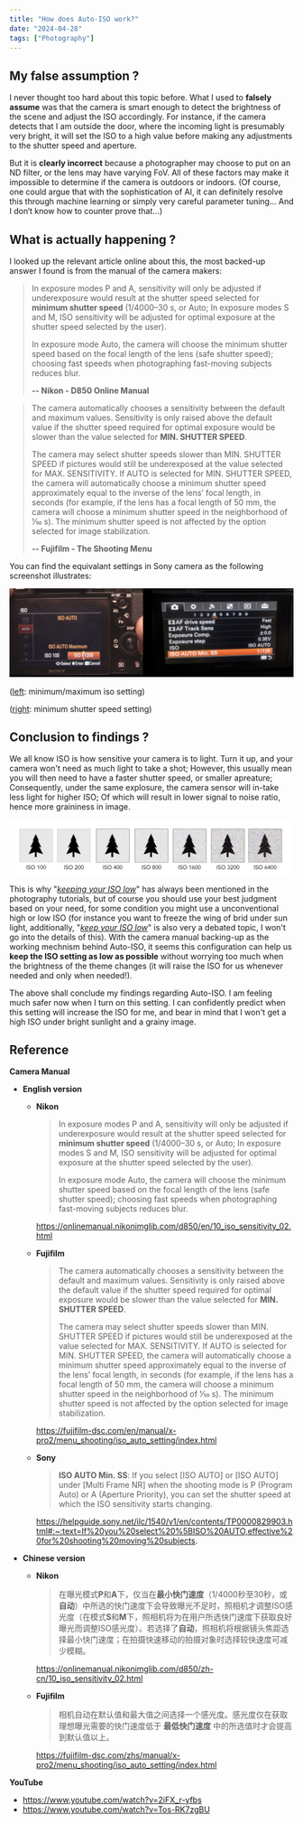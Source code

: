 ```yaml
---
title: "How does Auto-ISO work?"
date: "2024-04-28"
tags: ["Photography"]
---
```








## My false assumption ?

I never thought too hard about this topic before. What I used to **falsely assume** was that the camera is smart enough to detect the brightness of the scene and adjust the ISO accordingly. For instance, if the camera detects that I am outside the door, where the incoming light is presumably very bright, it will set the ISO to a high value before making any adjustments to the shutter speed and aperture.

But it is **clearly incorrect** because a photographer may choose to put on an ND filter, or the lens may have varying FoV. All of these factors may make it impossible to determine if the camera is outdoors or indoors. (Of course, one could argue that with the sophistication of AI, it can definitely resolve this through machine learning or simply very careful parameter tuning... And I don‘t know how to counter prove that...)







## What is actually happening ?

I looked up the relevant article online about this, the most backed-up answer I found is from the manual of the camera makers:

>   In exposure modes P and A, sensitivity will only be adjusted if underexposure would result at the shutter speed selected for **minimum shutter speed** (1/4000–30 s, or Auto; In exposure modes S and M, ISO sensitivity will be adjusted for optimal exposure at the shutter speed selected by the user).
>
>   In exposure mode Auto, the camera will choose the minimum shutter speed based on the focal length of the lens (safe shutter speed); choosing fast speeds when photographing fast-moving subjects reduces blur.
>
>   **-- Nikon - D850 Online Manual**

>   The camera automatically chooses a sensitivity between the default and maximum values. Sensitivity is only raised above the default value if the shutter speed required for optimal exposure would be slower than the value selected for **MIN. SHUTTER SPEED**.
>
>   The camera may select shutter speeds slower than MIN. SHUTTER SPEED if pictures would still be underexposed at the value selected for MAX. SENSITIVITY. If AUTO is selected for MIN. SHUTTER SPEED, the camera will automatically choose a minimum shutter speed approximately equal to the inverse of the lens’ focal length, in seconds (for example, if the lens has a focal length of 50 mm, the camera will choose a minimum shutter speed in the neighborhood of 1⁄50 s). The minimum shutter speed is not affected by the option selected for image stabilization.
>
>   **-- Fujifilm - The Shooting Menu**

You can find the equivalant settings in Sony camera as the following screenshot illustrates:

![2024-04-29T091625](2024-04-29T091625.jpg)

(<u>left</u>: minimum/maximum iso setting)

(<u>right</u>: minimum shutter speed setting)







## Conclusion to findings ?

We all know ISO is how sensitive your camera is to light. Turn it up, and your camera won't need as much light to take a shot; However, this usually mean you will then need to have a faster shutter speed, or smaller apreature; Consequently, under the same explosure, the camera sensor will in-take less light for higher ISO; Of which will result in lower signal to noise ratio, hence more graininess in image.

![2024-04-29T090713](2024-04-29T090713.jpg)

This is why "*<u>keeping your ISO low</u>*" has always been mentioned in the photography tutorials, but of course you should use your best judgment based on your need, for some condition you might use a unconventional high or low ISO (for instance you want to freeze the wing of brid under sun light, additionally, "*<u>keep your ISO low</u>*" is also very a debated topic, I won't go into the details of this). With the camera manual backing-up as the working mechnism behind Auto-ISO, it seems this configuration can help us **keep the ISO setting as low as possible** without worrying too much when the brightness of the theme changes (it will raise the ISO for us whenever needed and only when needed!).

The above shall conclude my findings regarding Auto-ISO. I am feeling much safer now when I turn on this setting. I can confidently predict when this setting will increase the ISO for me, and bear in mind that I won't get a high ISO under bright sunlight and a grainy image.




## Reference

**Camera Manual**

-   **English version**

    - **Nikon**

        >   In exposure modes P and A, sensitivity will only be adjusted if underexposure would result at the shutter speed selected for **minimum shutter speed** (1/4000–30 s, or Auto; In exposure modes S and M, ISO sensitivity will be adjusted for optimal exposure at the shutter speed selected by the user).
        >
        >   In exposure mode Auto, the camera will choose the minimum shutter speed based on the focal length of the lens (safe shutter speed); choosing fast speeds when photographing fast-moving subjects reduces blur.

        https://onlinemanual.nikonimglib.com/d850/en/10_iso_sensitivity_02.html

    - **Fujifilm**

        >   The camera automatically chooses a sensitivity between the default and maximum values. Sensitivity is only raised above the default value if the shutter speed required for optimal exposure would be slower than the value selected for **MIN. SHUTTER SPEED**.
        >
        >   The camera may select shutter speeds slower than MIN. SHUTTER SPEED if pictures would still be underexposed at the value selected for MAX. SENSITIVITY. If AUTO is selected for MIN. SHUTTER SPEED, the camera will automatically choose a minimum shutter speed approximately equal to the inverse of the lens’ focal length, in seconds (for example, if the lens has a focal length of 50 mm, the camera will choose a minimum shutter speed in the neighborhood of 1⁄50 s). The minimum shutter speed is not affected by the option selected for image stabilization.

        https://fujifilm-dsc.com/en/manual/x-pro2/menu_shooting/iso_auto_setting/index.html

    - **Sony**

        >   **ISO AUTO Min. SS**: If you select [ISO AUTO] or [ISO AUTO] under [Multi Frame NR] when the shooting mode is P (Program Auto) or A (Aperture Priority), you can set the shutter speed at which the ISO sensitivity starts changing.

        https://helpguide.sony.net/ilc/1540/v1/en/contents/TP0000829903.html#:~:text=If%20you%20select%20%5BISO%20AUTO,effective%20for%20shooting%20moving%20subjects.

- **Chinese version**

    - **Nikon**

        >   在曝光模式**P**和**A**下，仅当在**最小快门速度**（1/4000秒至30秒，或**自动**）中所选的快门速度下会导致曝光不足时，照相机才调整ISO感光度（在模式**S**和**M**下，照相机将为在用户所选快门速度下获取良好曝光而调整ISO感光度）。若选择了**自动**，照相机将根据镜头焦距选择最小快门速度；在拍摄快速移动的拍摄对象时选择较快速度可减少模糊。

        https://onlinemanual.nikonimglib.com/d850/zh-cn/10_iso_sensitivity_02.html

    - **Fujifilm**

        >   相机自动在默认值和最大值之间选择一个感光度。感光度仅在获取理想曝光需要的快门速度低于 **最低快门速度** 中的所选值时才会提高到默认值以上。

        https://fujifilm-dsc.com/zhs/manual/x-pro2/menu_shooting/iso_auto_setting/index.html

**YouTube**

- https://www.youtube.com/watch?v=2iFX_r-yfbs
- https://www.youtube.com/watch?v=Tos-RK7zgBU